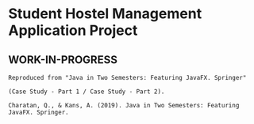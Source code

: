 # Student Hostel Management Application Project 

## WORK-IN-PROGRESS

```
Reproduced from "Java in Two Semesters: Featuring JavaFX. Springer" 

(Case Study - Part 1 / Case Study - Part 2).

Charatan, Q., & Kans, A. (2019). Java in Two Semesters: Featuring JavaFX. Springer.
```
